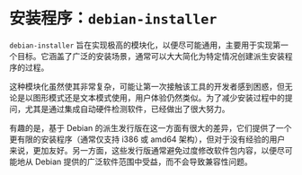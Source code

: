 # 安装程序：`debian-installer`

`debian-installer` 旨在实现极高的模块化，以便尽可能通用，主要用于实现第一个目标。它涵盖了广泛的安装场景，通常可以大大简化为特定情况创建派生安装程序的过程。

这种模块化虽然使其非常复杂，可能让第一次接触该工具的开发者感到困惑，但无论是以图形模式还是文本模式使用，用户体验仍然类似。为了减少安装过程中的提问，尤其是通过集成自动硬件检测软件，已经做出了很大努力。

有趣的是，基于 Debian 的派生发行版在这一方面有很大的差异，它们提供了一个更有限的安装程序（通常仅支持 i386 或 amd64 架构），但对于没有经验的用户来说，更加友好。另一方面，这些发行版通常避免过度修改软件包内容，以便尽可能地从 Debian 提供的广泛软件范围中受益，而不会导致兼容性问题。